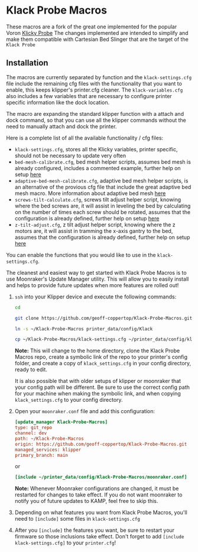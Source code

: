 # Klack Probe Macros

These macros are a fork of the great one implemented for the popular Voron [Klicky Probe](https://github.com/jlas1/Klicky-Probe)
The changes implemented are intended to simplify and make them compatible with Cartesian Bed Slinger that are the target of the `Klack Probe`

## Installation

The macros are currently separated by function and the `klack-settings.cfg` file include the remaining cfg files with the functionality that you want to enable, this keeps klipper's printer.cfg cleaner. The `klack-variables.cfg` also includes a few variables that are necessary to configure printer specific information like the dock location.

The macro are expanding the standard klipper function with a attach and dock command, so that you can use all the klipper commands without the need to manually attach and dock the printer.

Here is a complete list of all the available functionality / cfg files:

* `klack-settings.cfg`, stores all the Klicky variables, printer specific, should not be necessary to update very often
* `bed-mesh-calibrate.cfg`, bed mesh helper scripts, assumes bed mesh is already configured, includes a commented example, further help on setup [here](https://www.klipper3d.org/Bed_Mesh.html#bed-mesh)
* `adaptive-bed-mesh-calibrate.cfg`, adaptive bed mesh helper scripts, is an alternative of the provious cfg file that include the great adaptive bed mesh macro. More information about adaptive bed mesh [here](https://gist.github.com/ChipCE/95fdbd3c2f3a064397f9610f915f7d02)
* `screws-tilt-calculate.cfg`, screws tilt adjust helper script, knowing where the bed screws are, it will assist in leveling the bed by calculating on the number of times each screw should be rotated, assumes that the configuration is already defined, further help on setup [here](https://www.klipper3d.org/Manual_Level.html#adjusting-bed-leveling-screws-using-the-bed-probe)
* `z-tilt-adjust.cfg`, z tilt adjust helper script, knowing where the z motors are, it will assist in tramming the x-axis gantry to the bed, assumes that the configuration is already defined, further help on setup [here](https://www.klipper3d.org/Config_Reference.html#z_tilt)

You can enable the functions that you would like to use in the `klack-settings.cfg`.

The cleanest and easiest way to get started with Klack Probe Macros is to use Moonraker's Update Manager utility. This will allow you to easily install and helps to provide future updates when more features are rolled out!

1. `ssh` into your Klipper device and execute the following commands:

   ```bash
   cd

   git clone https://github.com/geoff-coppertop/Klack-Probe-Macros.git

   ln -s ~/Klack-Probe-Macros printer_data/config/Klack

   cp ~/Klack-Probe-Macros/klack-settings.cfg ~/printer_data/config/klack_settings.cfg
   ```

   **Note:**
   This will change to the home directory, clone the Klack Probe Macros repo, create a symbolic link of the repo to your printer's config folder, and create a copy of `klack_settings.cfg` in your config directory, ready to edit.

   It is also possible that with older setups of klipper or moonraker that your config path will be different. Be sure to use the correct config path for your machine when making the symbolic link, and when copying `klack_settings.cfg` to your config directory.

2. Open your `moonraker.conf` file and add this configuration:

   ```ini
   [update_manager Klack-Probe-Macros]
   type: git_repo
   channel: dev
   path: ~/Klack-Probe-Macros
   origin: https://github.com/geoff-coppertop/Klack-Probe-Macros.git
   managed_services: klipper
   primary_branch: main
   ```

   or
   ```ini
   [include ~/printer_data/config/Klack-Probe-Macros/moonraker.conf]
   ```


   **Note:**
   Whenever Moonraker configurations are changed, it must be restarted for changes to take effect. If you do not want moonraker to notify you of future updates to KAMP, feel free to skip this.

3. Depending on what features you want from Klack Probe Macros, you'll need to `[include]` some files in `klack-settings.cfg`

4. After you `[include]` the features you want, be sure to restart your firmware so those inclusions take effect. Don't forget to add `[include klack-settings.cfg]` to your `printer.cfg`!
